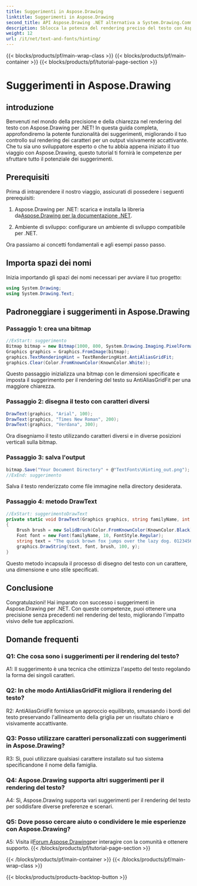```yaml
---
title: Suggerimenti in Aspose.Drawing
linktitle: Suggerimenti in Aspose.Drawing
second_title: API Aspose.Drawing .NET alternativa a System.Drawing.Common
description: Sblocca la potenza del rendering preciso del testo con Aspose.Drawing per .NET. Padroneggia le tecniche di suggerimento per caratteri cristallini.
weight: 12
url: /it/net/text-and-fonts/hinting/
---
```


{{< blocks/products/pf/main-wrap-class >}}
{{< blocks/products/pf/main-container >}}
{{< blocks/products/pf/tutorial-page-section >}}

# Suggerimenti in Aspose.Drawing

## introduzione

Benvenuti nel mondo della precisione e della chiarezza nel rendering del testo con Aspose.Drawing per .NET! In questa guida completa, approfondiremo la potente funzionalità dei suggerimenti, migliorando il tuo controllo sul rendering dei caratteri per un output visivamente accattivante. Che tu sia uno sviluppatore esperto o che tu abbia appena iniziato il tuo viaggio con Aspose.Drawing, questo tutorial ti fornirà le competenze per sfruttare tutto il potenziale dei suggerimenti.

## Prerequisiti

Prima di intraprendere il nostro viaggio, assicurati di possedere i seguenti prerequisiti:

1.  Aspose.Drawing per .NET: scarica e installa la libreria da[Aspose.Drawing per la documentazione .NET](https://reference.aspose.com/drawing/net/).

2. Ambiente di sviluppo: configurare un ambiente di sviluppo compatibile per .NET.

Ora passiamo ai concetti fondamentali e agli esempi passo passo.

## Importa spazi dei nomi

Inizia importando gli spazi dei nomi necessari per avviare il tuo progetto:

```csharp
using System.Drawing;
using System.Drawing.Text;
```

## Padroneggiare i suggerimenti in Aspose.Drawing

### Passaggio 1: crea una bitmap

```csharp
//ExStart: suggerimento
Bitmap bitmap = new Bitmap(1000, 800, System.Drawing.Imaging.PixelFormat.Format32bppPArgb);
Graphics graphics = Graphics.FromImage(bitmap);
graphics.TextRenderingHint = TextRenderingHint.AntiAliasGridFit;
graphics.Clear(Color.FromKnownColor(KnownColor.White));
```

Questo passaggio inizializza una bitmap con le dimensioni specificate e imposta il suggerimento per il rendering del testo su AntiAliasGridFit per una maggiore chiarezza.

### Passaggio 2: disegna il testo con caratteri diversi

```csharp
DrawText(graphics, "Arial", 100);
DrawText(graphics, "Times New Roman", 200);
DrawText(graphics, "Verdana", 300);
```

Ora disegniamo il testo utilizzando caratteri diversi e in diverse posizioni verticali sulla bitmap.

### Passaggio 3: salva l'output

```csharp
bitmap.Save("Your Document Directory" + @"TextFonts\Hinting_out.png");
//ExEnd: suggerimento
```

Salva il testo renderizzato come file immagine nella directory desiderata.

### Passaggio 4: metodo DrawText

```csharp
//ExStart: suggerimentoDrawText
private static void DrawText(Graphics graphics, string familyName, int y)
{
    Brush brush = new SolidBrush(Color.FromKnownColor(KnownColor.Black));
    Font font = new Font(familyName, 10, FontStyle.Regular);
    string text = "The quick brown fox jumps over the lazy dog. 0123456789 ~!@#$%^&*()_+-={}[];':\"<>?/,.\\№`";
    graphics.DrawString(text, font, brush, 100, y);
}
```

Questo metodo incapsula il processo di disegno del testo con un carattere, una dimensione e uno stile specificati.

## Conclusione

Congratulazioni! Hai imparato con successo i suggerimenti in Aspose.Drawing per .NET. Con queste competenze, puoi ottenere una precisione senza precedenti nel rendering del testo, migliorando l'impatto visivo delle tue applicazioni.

## Domande frequenti

### Q1: Che cosa sono i suggerimenti per il rendering del testo?

A1: Il suggerimento è una tecnica che ottimizza l'aspetto del testo regolando la forma dei singoli caratteri.

### Q2: In che modo AntiAliasGridFit migliora il rendering del testo?

R2: AntiAliasGridFit fornisce un approccio equilibrato, smussando i bordi del testo preservando l'allineamento della griglia per un risultato chiaro e visivamente accattivante.

### Q3: Posso utilizzare caratteri personalizzati con suggerimenti in Aspose.Drawing?

R3: Sì, puoi utilizzare qualsiasi carattere installato sul tuo sistema specificandone il nome della famiglia.

### Q4: Aspose.Drawing supporta altri suggerimenti per il rendering del testo?

A4: Sì, Aspose.Drawing supporta vari suggerimenti per il rendering del testo per soddisfare diverse preferenze e scenari.

### Q5: Dove posso cercare aiuto o condividere le mie esperienze con Aspose.Drawing?

 A5: Visita il[Forum Aspose.Drawing](https://forum.aspose.com/c/diagram/17)per interagire con la comunità e ottenere supporto.
{{< /blocks/products/pf/tutorial-page-section >}}

{{< /blocks/products/pf/main-container >}}
{{< /blocks/products/pf/main-wrap-class >}}

{{< blocks/products/products-backtop-button >}}
